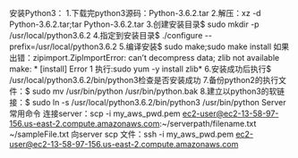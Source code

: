安装Python3：
    1.下载完python3源码：Python-3.6.2.tar
    2.解压：xz -d Python-3.6.2.tar;tar Python-3.6.2.tar
    3.创建安装目录$ sudo mkdir -p /usr/local/python3.6.2
    4.指定到安装目录$ ./configure --prefix=/usr/local/python3.6.2
    5.编译安装$ sudo make;sudo make install
        如果出错：zipimport.ZipImportError: can’t decompress data; zlib not available make: * [install] Error 1
        执行:sudo yum -y install zlib*
    6.安装成功后执行$ /usr/local/python3.6.2/bin/python3检查是否安装成功
    7.备份python2的执行文件：$ sudo mv /usr/bin/python /usr/bin/python.bak
    8.建立以python3的软链接：$ sudo ln -s /usr/local/python3.6.2/bin/python3 /usr/bin/python
Server常用命令
    连接server：scp -i my_aws_pwd.pem  ec2-user@ec2-13-58-97-156.us-east-2.compute.amazonaws.com:~/serverpath/filename.txt ~/sampleFile.txt
    向server scp 文件：ssh -i my_aws_pwd.pem ec2-user@ec2-13-58-97-156.us-east-2.compute.amazonaws.com

